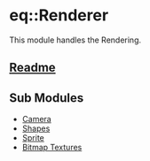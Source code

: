 # eq::Renderer

This module handles the Rendering.

## [Readme](../README.md)

## Sub Modules
- [Camera](rendering/camera.md)
- [Shapes](rendering/shapes.md)
- [Sprite](rendering/sprite.md)
- [Bitmap Textures](rendering/bitmap.md)

# 